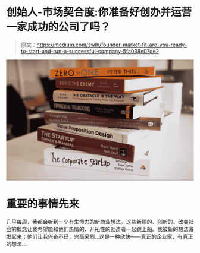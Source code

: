 # 创始人-市场契合度:你准备好创办并运营一家成功的公司了吗？

> 原文：<https://medium.com/swlh/founder-market-fit-are-you-ready-to-start-and-run-a-successful-company-5fa038e07de2>

![](img/af95d1b557f6f9d6d64b91d65bb7fd92.png)

# 重要的事情先来

几乎每周，我都会听到一个有生命力的新商业想法。这些新颖的、创新的、改变社会的概念让我希望能和他们热情的、开拓性的创造者一起跳上船。我被新的想法激发起来；他们让我兴奋不已，兴高采烈…这是一种欣快——真正的企业家，有真正的想法…